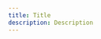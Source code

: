 ```yaml
---
title: Title
description: Description
---
```


<inline-fragment platform="js" src="~/fragments/js.md"></inline-fragment>
